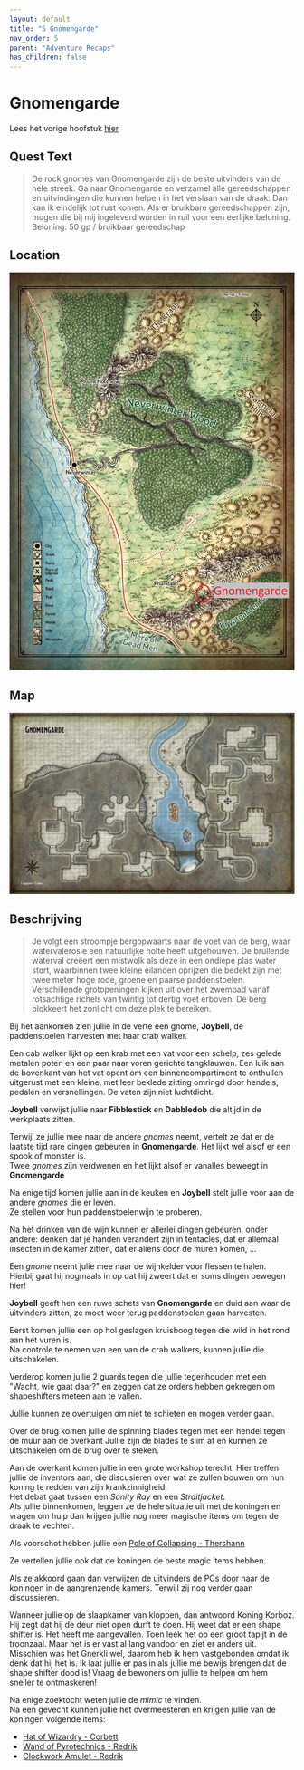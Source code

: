 ```yaml
---
layout: default
title: "5 Gnomengarde"
nav_order: 5
parent: "Adventure Recaps"
has_children: false
---
```


# Gnomengarde

Lees het vorige hoofstuk [hier](4-dwarven-excavation.md)

## Quest Text

> De rock gnomes van Gnomengarde zijn de beste uitvinders van de hele streek. Ga naar Gnomengarde en verzamel alle gereedschappen en uitvindingen die kunnen helpen in het verslaan van de draak.
Dan kan ik eindelijk tot rust komen. Als er bruikbare gereedschappen zijn, mogen die bij mij ingeleverd worden in ruil voor een eerlijke beloning.  
Beloning: 50 gp / bruikbaar gereedschap

## Location

![Location](img/5_location.jpg)

## Map

![map](img/5_map.jpg)

## Beschrijving

>Je volgt een stroompje bergopwaarts naar de voet van de berg, waar watervalerosie een natuurlijke holte heeft uitgehouwen.  De brullende waterval creëert een mistwolk als deze in een ondiepe plas water stort, waarbinnen twee kleine eilanden oprijzen die bedekt zijn met twee meter hoge rode, groene en paarse paddenstoelen.  Verschillende grotopeningen kijken uit over het zwembad vanaf rotsachtige richels van twintig tot dertig voet erboven.  De berg blokkeert het zonlicht om deze plek te bereiken.

Bij het aankomen zien jullie in de verte een gnome, **Joybell**, de paddenstoelen harvesten met haar crab walker.

Een cab walker lijkt op een krab met een vat voor een schelp, zes gelede metalen poten en een paar naar voren gerichte tangklauwen. Een luik aan de bovenkant van het vat opent om een ​​binnencompartiment te onthullen uitgerust met een kleine, met leer beklede zitting omringd door hendels, pedalen en versnellingen. De vaten zijn niet luchtdicht.

**Joybell** verwijst jullie naar **Fibblestick** en **Dabbledob** die altijd in de werkplaats zitten.

Terwijl ze jullie mee naar de andere *gnomes* neemt, vertelt ze dat er de laatste tijd rare dingen gebeuren in **Gnomengarde**. Het lijkt wel alsof er een spook of monster is.  
Twee *gnomes* zijn verdwenen en het lijkt alsof er vanalles beweegt in **Gnomengarde**

Na enige tijd komen jullie aan in de keuken en **Joybell** stelt jullie voor aan de andere *gnomes* die er leven.  
Ze stellen voor hun paddenstoelenwijn te proberen.

Na het drinken van de wijn kunnen er allerlei dingen gebeuren, onder andere: denken dat je handen verandert zijn in tentacles, dat er allemaal insecten in de kamer zitten, dat er aliens door de muren komen, ...

Een *gnome* neemt julie mee naar de wijnkelder voor flessen te halen.  
Hierbij gaat hij nogmaals in op dat hij zweert dat er soms dingen bewegen hier!

**Joybell** geeft hen een ruwe schets van **Gnomengarde** en duid aan waar de uitvinders zitten, ze moet weer terug paddenstoelen gaan harvesten.

Eerst komen jullie een op hol geslagen kruisboog tegen die wild in het rond aan het vuren is.  
Na controle te nemen van een van de crab walkers, kunnen jullie die uitschakelen.

Verderop komen jullie 2 guards tegen die jullie tegenhouden met een "Wacht, wie gaat daar?" en zeggen dat ze orders hebben gekregen om shapeshifters meteen aan te vallen.

Jullie kunnen ze overtuigen om niet te schieten en mogen verder gaan.  

Over de brug komen jullie de spinning blades tegen met een hendel tegen de muur aan de overkant
Jullie zijn de blades te slim af en kunnen ze uitschakelen om de brug over te steken.

Aan de overkant komen jullie in een grote workshop terecht.
Hier treffen jullie de inventors aan, die discusieren over wat ze zullen bouwen om hun koning te redden van zijn krankzinnigheid.  
Het debat gaat tussen een *Sanity Ray* en een *Straitjacket*.  
Als jullie binnenkomen, leggen ze de hele situatie uit met de koningen en vragen om hulp dan krijgen jullie nog meer magische items om tegen de draak te vechten.

Als voorschot hebben jullie een [Pole of Collapsing - Thershann](https://www.dndbeyond.com/magic-items/27112-pole-of-collapsing)

Ze vertellen jullie ook dat de koningen de beste magic items hebben.

Als ze akkoord gaan dan verwijzen de uitvinders de PCs door naar de koningen in de aangrenzende kamers. Terwijl zij nog verder gaan discussieren.

Wanneer jullie op de slaapkamer van kloppen, dan antwoord Koning Korboz.
Hij zegt dat hij de deur niet open durft te doen. Hij weet dat er een shape shifter is.
Het heeft me aangevallen. Toen leek het op een groot tapijt in de troonzaal. Maar het is er vast al lang vandoor en ziet er anders uit. Misschien was het Gnerkli wel, daarom heb ik hem vastgebonden omdat ik denk dat hij het is. Ik laat jullie er pas in als jullie me bewijs brengen dat de shape shifter dood is!
Vraag de bewoners om jullie te helpen om hem sneller te ontmaskeren!

Na enige zoektocht weten jullie de *mimic* te vinden.  
Na een gevecht kunnen jullie het overmeesteren en krijgen jullie van de koningen volgende items:

- [Hat of Wizardry - Corbett](https://www.dndbeyond.com/magic-items/27050-hat-of-wizardry)
- [Wand of Pyrotechnics - Redrik](https://www.dndbeyond.com/magic-items/27147-wand-of-pyrotechnics)
- [Clockwork Amulet - Redrik](https://www.dndbeyond.com/magic-items/27042-clockwork-amulet)
